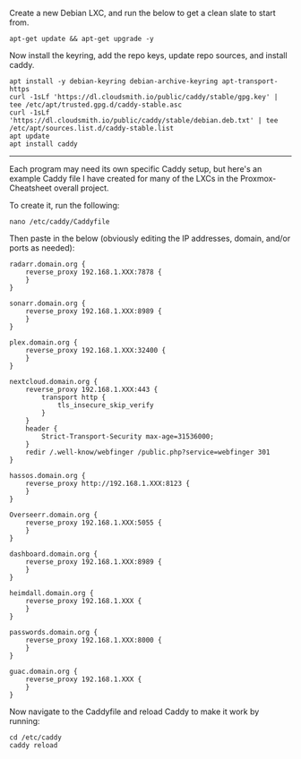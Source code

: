 Create a new Debian LXC, and run the below  to get a clean slate to start from.
	
	apt-get update && apt-get upgrade -y
	
Now install the keyring, add the repo keys, update repo sources, and install caddy.
	
	apt install -y debian-keyring debian-archive-keyring apt-transport-https
	curl -1sLf 'https://dl.cloudsmith.io/public/caddy/stable/gpg.key' | tee /etc/apt/trusted.gpg.d/caddy-stable.asc
	curl -1sLf 'https://dl.cloudsmith.io/public/caddy/stable/debian.deb.txt' | tee /etc/apt/sources.list.d/caddy-stable.list
	apt update
	apt install caddy
	
____________________________________________________________________________________________________________________

Each program may need its own specific Caddy setup, but here's an example Caddy file I have created for many of the LXCs in the Proxmox-Cheatsheet overall project.

To create it, run the following:
	
	nano /etc/caddy/Caddyfile
	
Then paste in the below (obviously editing the IP addresses, domain, and/or ports as needed):
	
	radarr.domain.org {
		reverse_proxy 192.168.1.XXX:7878 {
		}
	}

	sonarr.domain.org {
		reverse_proxy 192.168.1.XXX:8989 {
		}
	}

	plex.domain.org {
		reverse_proxy 192.168.1.XXX:32400 {
		}
	}

	nextcloud.domain.org {
		reverse_proxy 192.168.1.XXX:443 {
			transport http {
				tls_insecure_skip_verify
			}
		}
		header {
			Strict-Transport-Security max-age=31536000;
		}
		redir /.well-know/webfinger /public.php?service=webfinger 301
	}

	hassos.domain.org {
		reverse_proxy http://192.168.1.XXX:8123 {
		}
	}

	Overseerr.domain.org {
		reverse_proxy 192.168.1.XXX:5055 {
		}
	}

	dashboard.domain.org {
		reverse_proxy 192.168.1.XXX:8989 {
		}
	}

	heimdall.domain.org {
		reverse_proxy 192.168.1.XXX {
		}
	}

	passwords.domain.org {
		reverse_proxy 192.168.1.XXX:8000 {
		}
	}

	guac.domain.org {
		reverse_proxy 192.168.1.XXX {
		}
	}

Now navigate to the Caddyfile and reload Caddy to make it work by running:
	
	cd /etc/caddy
	caddy reload
